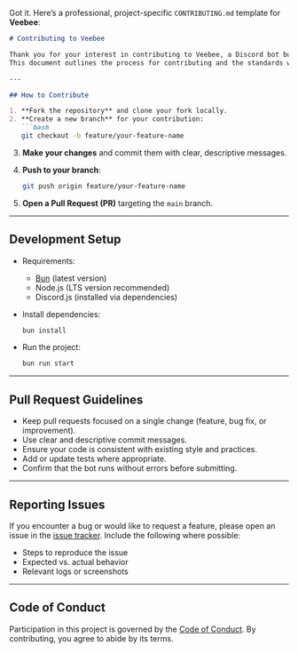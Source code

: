 Got it. Here’s a professional, project-specific `CONTRIBUTING.md` template for **Veebee**:

````markdown
# Contributing to Veebee

Thank you for your interest in contributing to Veebee, a Discord bot built with Bun, Node.js, and Discord.js.  
This document outlines the process for contributing and the standards we expect.

---

## How to Contribute

1. **Fork the repository** and clone your fork locally.
2. **Create a new branch** for your contribution:
   ```bash
   git checkout -b feature/your-feature-name
````

3. **Make your changes** and commit them with clear, descriptive messages.
4. **Push to your branch**:

   ```bash
   git push origin feature/your-feature-name
   ```
5. **Open a Pull Request (PR)** targeting the `main` branch.

---

## Development Setup

* Requirements:

  * [Bun](https://bun.sh) (latest version)
  * Node.js (LTS version recommended)
  * Discord.js (installed via dependencies)

* Install dependencies:

  ```bash
  bun install
  ```

* Run the project:

  ```bash
  bun run start
  ```

---

## Pull Request Guidelines

* Keep pull requests focused on a single change (feature, bug fix, or improvement).
* Use clear and descriptive commit messages.
* Ensure your code is consistent with existing style and practices.
* Add or update tests where appropriate.
* Confirm that the bot runs without errors before submitting.

---

## Reporting Issues

If you encounter a bug or would like to request a feature, please open an issue in the [issue tracker](../../issues).
Include the following where possible:

* Steps to reproduce the issue
* Expected vs. actual behavior
* Relevant logs or screenshots

---

## Code of Conduct

Participation in this project is governed by the [Code of Conduct](CODE_OF_CONDUCT.md).
By contributing, you agree to abide by its terms.

```
